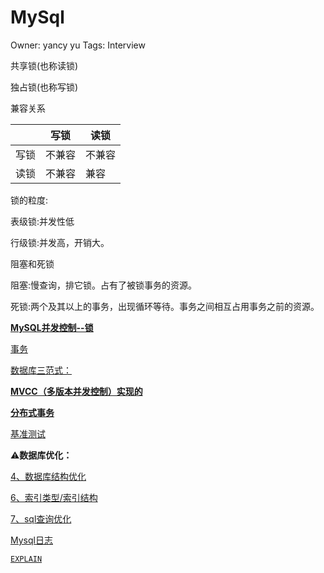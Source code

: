 # MySql

Owner: yancy yu
Tags: Interview

共享锁(也称读锁)

独占锁(也称写锁)

兼容关系

|  | 写锁 | 读锁 |
| --- | --- | --- |
| 写锁 | 不兼容 | 不兼容 |
| 读锁 | 不兼容 | 兼容 |

锁的粒度:

表级锁:并发性低

行级锁:并发高，开销大。

阻塞和死锁

阻塞:慢查询，排它锁。占有了被锁事务的资源。

死锁:两个及其以上的事务，出现循环等待。事务之间相互占用事务之前的资源。

[**MySQL并发控制--锁**](MySQL%E5%B9%B6%E5%8F%91%E6%8E%A7%E5%88%B6--%E9%94%81%2064df5e0362934c0690f760f1dfa26c47.md)

[事务](%E4%BA%8B%E5%8A%A1%20a18ecd157df34cfd88f3fe65ccd7f123.md)

[数据库三范式：](%E6%95%B0%E6%8D%AE%E5%BA%93%E4%B8%89%E8%8C%83%E5%BC%8F%EF%BC%9A%208d781695f03a4000b177e7ed807479c8.md)

[**MVCC（多版本并发控制）实现的**](MVCC%EF%BC%88%E5%A4%9A%E7%89%88%E6%9C%AC%E5%B9%B6%E5%8F%91%E6%8E%A7%E5%88%B6%EF%BC%89%E5%AE%9E%E7%8E%B0%E7%9A%84%206c59971a59b9408ebe4e8148331c8a54.md)

[**分布式事务**](%E5%88%86%E5%B8%83%E5%BC%8F%E4%BA%8B%E5%8A%A1%20a4127992109a49d0a4045878fbc7a4b2.md)

[基准测试](%E5%9F%BA%E5%87%86%E6%B5%8B%E8%AF%95%20946faf9f24d94ec18bc023672b099e8f.md)

⚠️**数据库优化：**

[4、数据库结构优化](4%E3%80%81%E6%95%B0%E6%8D%AE%E5%BA%93%E7%BB%93%E6%9E%84%E4%BC%98%E5%8C%96%202d670c95b329465183b02d95c1899c68.md)

[6、索引类型/索引结构](6%E3%80%81%E7%B4%A2%E5%BC%95%E7%B1%BB%E5%9E%8B%20%E7%B4%A2%E5%BC%95%E7%BB%93%E6%9E%84%20a19e03e479f54e769eb06b5922e5b97a.md)

[7、sql查询优化](7%E3%80%81sql%E6%9F%A5%E8%AF%A2%E4%BC%98%E5%8C%96%20476cc269800a4f8ab237162f7bd60689.md)

[Mysql日志](Mysql%E6%97%A5%E5%BF%97%20c92d9004565f4925bfdc5f27ea671963.md)

[`EXPLAIN`](EXPLAIN%20b26bc776872c45198d9968b51d90aeaf.md)